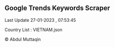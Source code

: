 

## Google Trends Keywords Scraper 
 
Last Update 27-01-2023 , 07:53:45

Country List :
VIETNAM.json



© Abdul Muttaqin 
